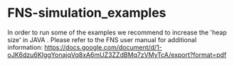 # FNS-simulation_examples

In order to run some of the examples we recommend to increase the 'heap size' in JAVA . Please refer to the FNS user manual for additional information: 
https://docs.google.com/document/d/1-oJK6dzu6KIggYonajqVq8xA6mUZ3ZZdBMq7zVMyTcA/export?format=pdf
